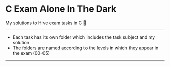 # C Exam Alone In The Dark
My solutions to Hive exam tasks in C 🐝

---
-	Each task has its own folder which includes the task subject and my solution
-	The folders are named according to the levels in which they appear in the exam (00-05)
---
